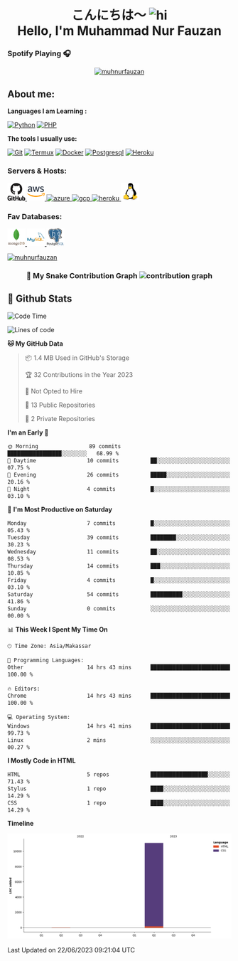 <h1 align="center">こんにちは〜 <img src="https://user-images.githubusercontent.com/1303154/88677602-1635ba80-d120-11ea-84d8-d263ba5fc3c0.gif" width="40px" alt="hi"><br>Hello, I'm Muhammad Nur Fauzan</h1>

### Spotify Playing 🎧
<p align="center"> <a href="https://spotify-github-profile.vercel.app/api/view?uid=31b4jpi7kf7oulwx6heboi27yr4y&redirect=true"><img src="https://spotify-github-profile.vercel.app/api/view?uid=31b4jpi7kf7oulwx6heboi27yr4y&cover_image=true&theme=default&show_offline=true&background_color=121212&bar_color_cover=true" alt="muhnurfauzan" /></a> </p>

## **About me**:

**Languages I am Learning :**

[![Python](https://img.shields.io/badge/-Python-%232c3e50?style=flat-square&logo=python)](https://python.org)
[![PHP](https://img.shields.io/badge/-PHP-%232c3e50?style=flat-square&logo=php)](https://php.net)

**The tools I usually use:**

[![Git](https://img.shields.io/badge/-Git-%23F05032?style=flat-square&logo=git&logoColor=%23ffffff)](https://git-scm.com)
[![Termux](https://img.shields.io/badge/-Termux-%232c3e50?style=flat-square&logo=typescript)](https://termux.com)
[![Docker](https://img.shields.io/badge/-Docker-%23007ACC?style=flat-square&logo=docker)](https://www.docker.com/)
[![Postgresql](https://img.shields.io/badge/-Postgresql-%232c3e50?style=flat-square&logo=postgresql)](https://postgresql.org)
[![Heroku](https://img.shields.io/badge/-Heroku-purple?style=flat-square&logo=heroku)](https://heroku.com)

<h3 align="left">Servers & Hosts:</h3>
<p align="left"> <a href="https://github.com/" target="_blank"> <img src="https://github.com/devicons/devicon/raw/master/icons/github/github-original-wordmark.svg" alt="github" width="40" height="40"/> </a> <a href="https://aws.amazon.com" target="_blank"> <img src="https://raw.githubusercontent.com/devicons/devicon/master/icons/amazonwebservices/amazonwebservices-original-wordmark.svg" alt="aws" width="40" height="40"/> </a> <a href="https://azure.microsoft.com/en-in/" target="_blank"> <img src="https://www.vectorlogo.zone/logos/microsoft_azure/microsoft_azure-icon.svg" alt="azure" width="40" height="40"/> </a> <a href="https://cloud.google.com" target="_blank"> <img src="https://www.vectorlogo.zone/logos/google_cloud/google_cloud-icon.svg" alt="gcp" width="40" height="40"/> </a> <a href="https://heroku.com" target="_blank"> <img src="https://www.vectorlogo.zone/logos/heroku/heroku-icon.svg" alt="heroku" width="40" height="40"/> </a> <a href="https://www.linux.org/" target="_blank"> <img src="https://raw.githubusercontent.com/devicons/devicon/master/icons/linux/linux-original.svg" alt="linux" width="40" height="40"/> </a> </p>

<h3 align="left">Fav Databases:</h3>
<p align="left"> <a href="https://www.mongodb.com/" target="_blank"> <img src="https://raw.githubusercontent.com/devicons/devicon/master/icons/mongodb/mongodb-original-wordmark.svg" alt="mongodb" width="40" height="40"/> </a> <a href="https://www.mysql.com/" target="_blank"> <img src="https://raw.githubusercontent.com/devicons/devicon/master/icons/mysql/mysql-original-wordmark.svg" alt="mysql" width="40" height="40"/> </a> <a href="https://www.postgresql.org" target="_blank"> <img src="https://raw.githubusercontent.com/devicons/devicon/master/icons/postgresql/postgresql-original-wordmark.svg" alt="postgresql" width="40" height="40"/> </a> </p>

<p align="left"> <a href="https://github.com/muhnurfauzan"><img src="https://github-profile-trophy.vercel.app/?username=muhnurfauzan" alt="muhnurfauzan" /></a> </p>

<p align="center">
  <h3 align="center">🐍 My Snake Contribution Graph 
    <img src="https://github.com/muhnurfauzan/muhnurfauzan/raw/output/github-contribution-grid-snake.svg" alt="contribution graph">
  </h3>
</p>


##  🐙 **Github Stats**

<!--START_SECTION:waka-->
![Code Time](http://img.shields.io/badge/Code%20Time-253%20hrs%208%20mins-blue)

![Lines of code](https://img.shields.io/badge/From%20Hello%20World%20I%27ve%20Written-11.1%20thousand%20lines%20of%20code-blue)

**🐱 My GitHub Data** 

> 📦 1.4 MB Used in GitHub's Storage 
 > 
> 🏆 32 Contributions in the Year 2023
 > 
> 🚫 Not Opted to Hire
 > 
> 📜 13 Public Repositories 
 > 
> 🔑 2 Private Repositories 
 > 
**I'm an Early 🐤** 

```text
🌞 Morning                89 commits          █████████████████░░░░░░░░   68.99 % 
🌆 Daytime                10 commits          ██░░░░░░░░░░░░░░░░░░░░░░░   07.75 % 
🌃 Evening                26 commits          █████░░░░░░░░░░░░░░░░░░░░   20.16 % 
🌙 Night                  4 commits           █░░░░░░░░░░░░░░░░░░░░░░░░   03.10 % 
```
📅 **I'm Most Productive on Saturday** 

```text
Monday                   7 commits           █░░░░░░░░░░░░░░░░░░░░░░░░   05.43 % 
Tuesday                  39 commits          ████████░░░░░░░░░░░░░░░░░   30.23 % 
Wednesday                11 commits          ██░░░░░░░░░░░░░░░░░░░░░░░   08.53 % 
Thursday                 14 commits          ███░░░░░░░░░░░░░░░░░░░░░░   10.85 % 
Friday                   4 commits           █░░░░░░░░░░░░░░░░░░░░░░░░   03.10 % 
Saturday                 54 commits          ██████████░░░░░░░░░░░░░░░   41.86 % 
Sunday                   0 commits           ░░░░░░░░░░░░░░░░░░░░░░░░░   00.00 % 
```


📊 **This Week I Spent My Time On** 

```text
🕑︎ Time Zone: Asia/Makassar

💬 Programming Languages: 
Other                    14 hrs 43 mins      █████████████████████████   100.00 % 

🔥 Editors: 
Chrome                   14 hrs 43 mins      █████████████████████████   100.00 % 

💻 Operating System: 
Windows                  14 hrs 41 mins      █████████████████████████   99.73 % 
Linux                    2 mins              ░░░░░░░░░░░░░░░░░░░░░░░░░   00.27 % 
```

**I Mostly Code in HTML** 

```text
HTML                     5 repos             ██████████████████░░░░░░░   71.43 % 
Stylus                   1 repo              ████░░░░░░░░░░░░░░░░░░░░░   14.29 % 
CSS                      1 repo              ████░░░░░░░░░░░░░░░░░░░░░   14.29 % 
```



**Timeline**

![Lines of Code chart](https://raw.githubusercontent.com/kotakbiasa/kotakbiasa/main/assets/bar_graph.png)


 Last Updated on 22/06/2023 09:21:04 UTC
<!--END_SECTION:waka-->

